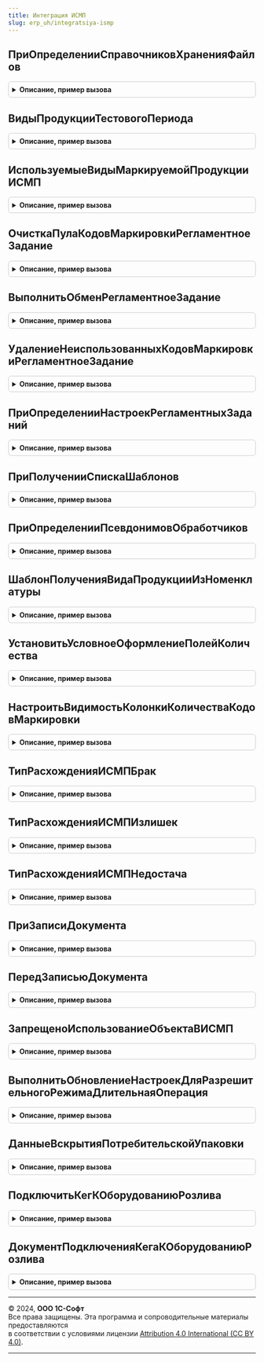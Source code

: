 ```yaml
---
title: Интеграция ИСМП
slug: erp_uh/integratsiya-ismp
---
```



## ПриОпределенииСправочниковХраненияФайлов
<details style="margin: 1em 0; padding: 0.5em; border: 1px solid #ccc; border-radius: 6px;">

<summary style="font-weight: bold; cursor: pointer;">Описание, пример вызова</summary>

```bsl

// Позволяет переопределить справочники хранения файлов по типам владельцев.
//
// Параметры:
//  ТипВладелецФайла  - Тип - тип ссылки объекта, к которому добавляется файл.
//  ИменаСправочников - Соответствие - содержит в ключах имена справочников.
//                      При вызове содержит стандартное имя одного справочника,
//                      помеченного, как основной (если существует).
//                      Основной справочник используется для интерактивного
//                      взаимодействия с пользователем. Чтобы указать основной
//                      справочник, нужно установить Истина в значение соответствия.
//                      Если установить Истина более одного раза, тогда будет ошибка.
Процедура ПриОпределенииСправочниковХраненияФайлов(ТипВладелецФайла, ИменаСправочников) Экспорт
```

Пример вызова
```bsl
ИнтеграцияИСМП.ПриОпределенииСправочниковХраненияФайлов(ТипВладелецФайла, ИменаСправочников) 
```
</details>

## ВидыПродукцииТестовогоПериода
<details style="margin: 1em 0; padding: 0.5em; border: 1px solid #ccc; border-radius: 6px;">

<summary style="font-weight: bold; cursor: pointer;">Описание, пример вызова</summary>

```bsl

Функция ВидыПродукцииТестовогоПериода() Экспорт
```

Пример вызова
```bsl
Результат = ИнтеграцияИСМП.ВидыПродукцииТестовогоПериода() 
```
</details>

## ИспользуемыеВидыМаркируемойПродукцииИСМП
<details style="margin: 1em 0; padding: 0.5em; border: 1px solid #ccc; border-radius: 6px;">

<summary style="font-weight: bold; cursor: pointer;">Описание, пример вызова</summary>

```bsl

Функция ИспользуемыеВидыМаркируемойПродукцииИСМП() Экспорт
```

Пример вызова
```bsl
Результат = ИнтеграцияИСМП.ИспользуемыеВидыМаркируемойПродукцииИСМП() 
```
</details>

## ОчисткаПулаКодовМаркировкиРегламентноеЗадание
<details style="margin: 1em 0; padding: 0.5em; border: 1px solid #ccc; border-radius: 6px;">

<summary style="font-weight: bold; cursor: pointer;">Описание, пример вызова</summary>

```bsl

// Обработчик регламентного задания очистки пула кодов маркировки
//
Процедура ОчисткаПулаКодовМаркировкиРегламентноеЗадание() Экспорт
```

Пример вызова
```bsl
ИнтеграцияИСМП.ОчисткаПулаКодовМаркировкиРегламентноеЗадание() 
```
</details>

## ВыполнитьОбменРегламентноеЗадание
<details style="margin: 1em 0; padding: 0.5em; border: 1px solid #ccc; border-radius: 6px;">

<summary style="font-weight: bold; cursor: pointer;">Описание, пример вызова</summary>

```bsl

// Выполнить регламентное задание обмена с ИС МП
//
Процедура ВыполнитьОбменРегламентноеЗадание() Экспорт
```

Пример вызова
```bsl
ИнтеграцияИСМП.ВыполнитьОбменРегламентноеЗадание() 
```
</details>

## УдалениеНеиспользованныхКодовМаркировкиРегламентноеЗадание
<details style="margin: 1em 0; padding: 0.5em; border: 1px solid #ccc; border-radius: 6px;">

<summary style="font-weight: bold; cursor: pointer;">Описание, пример вызова</summary>

```bsl

// Выполнить регламентное задание по удалению неиспользованных кодов маркировки
//
Процедура УдалениеНеиспользованныхКодовМаркировкиРегламентноеЗадание() Экспорт
```

Пример вызова
```bsl
ИнтеграцияИСМП.УдалениеНеиспользованныхКодовМаркировкиРегламентноеЗадание() 
```
</details>

## ПриОпределенииНастроекРегламентныхЗаданий
<details style="margin: 1em 0; padding: 0.5em; border: 1px solid #ccc; border-radius: 6px;">

<summary style="font-weight: bold; cursor: pointer;">Описание, пример вызова</summary>

```bsl

// см. РегламентныеЗаданияПереопределяемый.ПриОпределенииНастроекРегламентныхЗаданий
Процедура ПриОпределенииНастроекРегламентныхЗаданий(Настройки) Экспорт
```

Пример вызова
```bsl
ИнтеграцияИСМП.ПриОпределенииНастроекРегламентныхЗаданий(Настройки) 
```
</details>

## ПриПолученииСпискаШаблонов
<details style="margin: 1em 0; padding: 0.5em; border: 1px solid #ccc; border-radius: 6px;">

<summary style="font-weight: bold; cursor: pointer;">Описание, пример вызова</summary>

```bsl

// см. ОчередьЗаданийПереопределяемый.ПриПолученииСпискаШаблонов
Процедура ПриПолученииСпискаШаблонов(ШаблоныЗаданий) Экспорт
```

Пример вызова
```bsl
ИнтеграцияИСМП.ПриПолученииСпискаШаблонов(ШаблоныЗаданий) 
```
</details>

## ПриОпределенииПсевдонимовОбработчиков
<details style="margin: 1em 0; padding: 0.5em; border: 1px solid #ccc; border-radius: 6px;">

<summary style="font-weight: bold; cursor: pointer;">Описание, пример вызова</summary>

```bsl

// см. ОчередьЗаданийПереопределяемый.ПриОпределенииПсевдонимовОбработчиков
Процедура ПриОпределенииПсевдонимовОбработчиков(СоответствиеИменПсевдонимам) Экспорт
```

Пример вызова
```bsl
ИнтеграцияИСМП.ПриОпределенииПсевдонимовОбработчиков(СоответствиеИменПсевдонимам) 
```
</details>

## ШаблонПолученияВидаПродукцииИзНоменклатуры
<details style="margin: 1em 0; padding: 0.5em; border: 1px solid #ccc; border-radius: 6px;">

<summary style="font-weight: bold; cursor: pointer;">Описание, пример вызова</summary>

```bsl

//Переопределяемая область данных прикладных документов отчетов о расхождениях при оформлении
//
//Возвращаемое значение:
//   Строка - типовая часть запроса, которую требуется переопределять
//
Функция ШаблонПолученияВидаПродукцииИзНоменклатуры() Экспорт
```

Пример вызова
```bsl
Результат = ИнтеграцияИСМП.ШаблонПолученияВидаПродукцииИзНоменклатуры() 
```
</details>

## УстановитьУсловноеОформлениеПолейКоличества
<details style="margin: 1em 0; padding: 0.5em; border: 1px solid #ccc; border-radius: 6px;">

<summary style="font-weight: bold; cursor: pointer;">Описание, пример вызова</summary>

```bsl

Процедура УстановитьУсловноеОформлениеПолейКоличества(Форма, ГрупповыеУпаковкиОтдельно = Ложь) Экспорт
```

Пример вызова
```bsl
ИнтеграцияИСМП.УстановитьУсловноеОформлениеПолейКоличества(Форма, ГрупповыеУпаковкиОтдельно);
```
</details>

## НастроитьВидимостьКолонкиКоличестваКодовМаркировки
<details style="margin: 1em 0; padding: 0.5em; border: 1px solid #ccc; border-radius: 6px;">

<summary style="font-weight: bold; cursor: pointer;">Описание, пример вызова</summary>

```bsl

Процедура НастроитьВидимостьКолонкиКоличестваКодовМаркировки(Форма) Экспорт
```

Пример вызова
```bsl
ИнтеграцияИСМП.НастроитьВидимостьКолонкиКоличестваКодовМаркировки(Форма) 
```
</details>

## ТипРасхожденияИСМПБрак
<details style="margin: 1em 0; padding: 0.5em; border: 1px solid #ccc; border-radius: 6px;">

<summary style="font-weight: bold; cursor: pointer;">Описание, пример вызова</summary>

```bsl

// Возвращает значение Брак определяемого типа ТипРасхожденияИСМП.
//
// Возвращаемое значение:
//  ОпределяемыйТип.ТипРасхожденияИСМП.
Функция ТипРасхожденияИСМПБрак() Экспорт
```

Пример вызова
```bsl
Результат = ИнтеграцияИСМП.ТипРасхожденияИСМПБрак() 
```
</details>

## ТипРасхожденияИСМПИзлишек
<details style="margin: 1em 0; padding: 0.5em; border: 1px solid #ccc; border-radius: 6px;">

<summary style="font-weight: bold; cursor: pointer;">Описание, пример вызова</summary>

```bsl

// Возвращает значение Излишек определяемого типа ТипРасхожденияИСМП.
//
// Возвращаемое значение:
//  ОпределяемыйТип.ТипРасхожденияИСМП.
Функция ТипРасхожденияИСМПИзлишек() Экспорт
```

Пример вызова
```bsl
Результат = ИнтеграцияИСМП.ТипРасхожденияИСМПИзлишек() 
```
</details>

## ТипРасхожденияИСМПНедостача
<details style="margin: 1em 0; padding: 0.5em; border: 1px solid #ccc; border-radius: 6px;">

<summary style="font-weight: bold; cursor: pointer;">Описание, пример вызова</summary>

```bsl

// Возвращает значение Недостача определяемого типа ТипРасхожденияИСМП.
//
// Возвращаемое значение:
//  ОпределяемыйТип.ТипРасхожденияИСМП.
Функция ТипРасхожденияИСМПНедостача() Экспорт
```

Пример вызова
```bsl
Результат = ИнтеграцияИСМП.ТипРасхожденияИСМПНедостача() 
```
</details>

## ПриЗаписиДокумента
<details style="margin: 1em 0; padding: 0.5em; border: 1px solid #ccc; border-radius: 6px;">

<summary style="font-weight: bold; cursor: pointer;">Описание, пример вызова</summary>

```bsl

Процедура ПриЗаписиДокумента(ДокументОбъект, Отказ) Экспорт
```

Пример вызова
```bsl
ИнтеграцияИСМП.ПриЗаписиДокумента(ДокументОбъект, Отказ) 
```
</details>

## ПередЗаписьюДокумента
<details style="margin: 1em 0; padding: 0.5em; border: 1px solid #ccc; border-radius: 6px;">

<summary style="font-weight: bold; cursor: pointer;">Описание, пример вызова</summary>

```bsl

Процедура ПередЗаписьюДокумента(ДокументОбъект, Отказ) Экспорт
```

Пример вызова
```bsl
ИнтеграцияИСМП.ПередЗаписьюДокумента(ДокументОбъект, Отказ) 
```
</details>

## ЗапрещеноИспользованиеОбъектаВИСМП
<details style="margin: 1em 0; padding: 0.5em; border: 1px solid #ccc; border-radius: 6px;">

<summary style="font-weight: bold; cursor: pointer;">Описание, пример вызова</summary>

```bsl

Функция ЗапрещеноИспользованиеОбъектаВИСМП(Объект) Экспорт
```

Пример вызова
```bsl
Результат = ИнтеграцияИСМП.ЗапрещеноИспользованиеОбъектаВИСМП(Объект) 
```
</details>

## ВыполнитьОбновлениеНастроекДляРазрешительногоРежимаДлительнаяОперация
<details style="margin: 1em 0; padding: 0.5em; border: 1px solid #ccc; border-radius: 6px;">

<summary style="font-weight: bold; cursor: pointer;">Описание, пример вызова</summary>

```bsl

// Длительная операция обновления настроек при включении товарных групп разрешительного режима
//
// Параметры:
//  ПараметрыФоновогоЗадания - Структура - Параметры запуска фонового задания
//  АдресРезультата - Строка - адрес возврата результата
Процедура ВыполнитьОбновлениеНастроекДляРазрешительногоРежимаДлительнаяОперация(ПараметрыФоновогоЗадания, АдресРезультата) Экспорт
```

Пример вызова
```bsl
ИнтеграцияИСМП.ВыполнитьОбновлениеНастроекДляРазрешительногоРежимаДлительнаяОперация(ПараметрыФоновогоЗадания, АдресРезультата) 
```
</details>

## ДанныеВскрытияПотребительскойУпаковки
<details style="margin: 1em 0; padding: 0.5em; border: 1px solid #ccc; border-radius: 6px;">

<summary style="font-weight: bold; cursor: pointer;">Описание, пример вызова</summary>

```bsl

// Данные вскрытия потребительской упаковки.
//
// Возвращаемое значение:
//  Структура - данные подключения к оборудованию розлива:
// * КодМаркировки           - СправочникСсылка.ШтрихкодыУпаковокТоваров - код маркировки кега
// * Организация             - ОпределяемыйТип.Организация - организация, которая подключает кег
// * Подразделение           - ОпределяемыйТип.Подразделение - подразделение организации, которая подключает кег
// * Склад                   - ОпределяемыйТип.Склад - точка подключения
// * ДатаПодключения         - Дата - дата подключения
// * СрокРеализации          - Дата - срок реализации
// * АдресПодключения        - Строка, Неопределено - данные адреса подключения
//                             (обязательно для индивидуального предпринимателя)
// * АдресПодключенияСтрокой - Строка, Неопределено - представление адреса подключения
//                             (обязательно для индивидуального предпринимателя)
// * КодФИАС                 - ОпределяемыйТип.УникальныйИдентификаторИС, Неопределено - код ФИАС адреса подключения
//                             (обязательно для индивидуального предпринимателя)
// * Ответственный           - ОпределяемыйТип.ПользователиИС, Неопределено - пользователь, создавший запись.
//                             Для фонового обмена может быть пользователь регламентного задания
Функция ДанныеВскрытияПотребительскойУпаковки() Экспорт
```

Пример вызова
```bsl
Результат = ИнтеграцияИСМП.ДанныеВскрытияПотребительскойУпаковки() 
```
</details>

## ПодключитьКегКОборудованиюРозлива
<details style="margin: 1em 0; padding: 0.5em; border: 1px solid #ccc; border-radius: 6px;">

<summary style="font-weight: bold; cursor: pointer;">Описание, пример вызова</summary>

```bsl

// Подключает кег к оборудованию розлива и готовит документ для передачи в ГИС МТ
//
// Параметры:
//  ДанныеВсркрытия - см. ДанныеВскрытияПотребительскойУпаковки
//
// Возвращаемое значение:
//  Структура - результат подключения кега к оборудованию розлива:
// * Документ - ДокументСсылка.ПодключениеКегаКОборудованиюРозливаИСМП - документ подключения кега
// * ТекстОшибки - Строка, Неопределено                                - текст ошибки подключения при наличии
Функция ПодключитьКегКОборудованиюРозлива(ДанныеВскрытия) Экспорт
```

Пример вызова
```bsl
Результат = ИнтеграцияИСМП.ПодключитьКегКОборудованиюРозлива(ДанныеВскрытия) 
```
</details>

## ДокументПодключенияКегаКОборудованиюРозлива
<details style="margin: 1em 0; padding: 0.5em; border: 1px solid #ccc; border-radius: 6px;">

<summary style="font-weight: bold; cursor: pointer;">Описание, пример вызова</summary>

```bsl

// Получает документ подключения кега к оборудованию розлива.
//
// Параметры:
//  КодМаркировки - СправочникСсылка.ШтрихкодыУпаковокТоваров - код маркировки кега
//  Организация - Неопределено, ОпределяемыйТип.Организация - организация, которая подключала кег к оборудованию розлива
//
// Возвращаемое значение:
//  Неопределено, ДокументСсылка.ПодключениеКегаКОборудованиюРозливаИСМП - документ подключения кега к оборудованию розлива.
Функция ДокументПодключенияКегаКОборудованиюРозлива(КодМаркировки, Организация = Неопределено) Экспорт
```

Пример вызова
```bsl
Результат = ИнтеграцияИСМП.ДокументПодключенияКегаКОборудованиюРозлива(КодМаркировки, Организация);
```
</details>

---

© 2024, **ООО 1С-Софт**  
Все права защищены. Эта программа и сопроводительные материалы предоставляются  
в соответствии с условиями лицензии [Attribution 4.0 International (CC BY 4.0)](https://creativecommons.org/licenses/by/4.0/legalcode).

---
